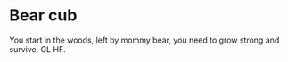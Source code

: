 <!-- # No fur cat (by Bo(b)
You start as a cat in a city, without fur or having lost its fur. and you have to fight your way back by killing other cats for their fur. -->

# Bear cub
You start in the woods, left by mommy bear, you need to grow strong and survive. GL HF.
<!-- 
# Life Simulator
You start with nothing, you get a job, do things to earn some money and work your way up in life. -->